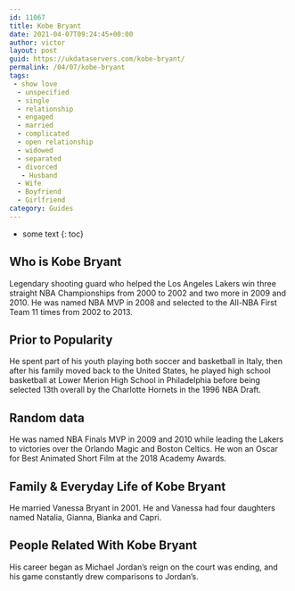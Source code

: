 ```yaml
---
id: 11067
title: Kobe Bryant
date: 2021-04-07T09:24:45+00:00
author: victor
layout: post
guid: https://ukdataservers.com/kobe-bryant/
permalink: /04/07/kobe-bryant
tags:
 - show love
  - unspecified
  - single
  - relationship
  - engaged
  - married
  - complicated
  - open relationship
  - widowed
  - separated
  - divorced
   - Husband
  - Wife
  - Boyfriend
  - Girlfriend
category: Guides
---
```


* some text
{: toc}


## Who is Kobe Bryant



Legendary shooting guard who helped the Los Angeles Lakers win three straight NBA Championships from 2000 to 2002 and two more in 2009 and 2010. He was named NBA MVP in 2008 and selected to the All-NBA First Team 11 times from 2002 to 2013. 

                
                
                
## Prior to Popularity



He spent part of his youth playing both soccer and basketball in Italy, then after his family moved back to the United States, he played high school basketball at Lower Merion High School in Philadelphia before being selected 13th overall by the Charlotte Hornets in the 1996 NBA Draft.

                
                
                
## Random data



He was named NBA Finals MVP in 2009 and 2010 while leading the Lakers to victories over the Orlando Magic and Boston Celtics. He won an Oscar for Best Animated Short Film at the 2018 Academy Awards.

                
                
                
## Family & Everyday Life of Kobe Bryant



He married Vanessa Bryant in 2001. He and Vanessa had four daughters named Natalia, Gianna, Bianka and Capri. 

                
                
                
## People Related With Kobe Bryant



His career began as Michael Jordan&#8217;s reign on the court was ending, and his game constantly drew comparisons to Jordan&#8217;s. 

                
              
            
          
          
          